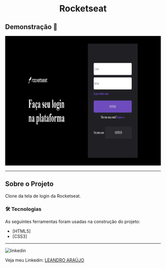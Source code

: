 <h1 style="text-align: center; font-weight: bold;">Rocketseat</h1>

## Demonstração 📸

<div align="center" >
  <img src="_imagens/login-rocket.png" alt="Rocketseat" width="750" height="420">
</div>

---

## Sobre o Projeto

Clone da tela de login da Rocketseat.

### 🛠 Tecnologias

As seguintes ferramentas foram usadas na construção do projeto:

- [HTML5]
- [CSS3]

---

<img src="https://github.com/leandro-araujo-silva/Proffy-FullStack/raw/master/github/linkedin.png" alt="linkedin" height="50">
<br/>

Veja meu Linkedin: [LEANDRO ARAÚJO](http://www.linkedin.com/in/leandro-ara%C3%BAjo-da-silva-1660631b9)